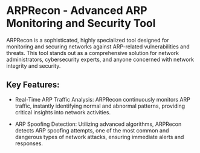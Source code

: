 # ARPRecon - Advanced ARP Monitoring and Security Tool

ARPRecon is a sophisticated, highly specialized tool designed for monitoring and securing networks against ARP-related vulnerabilities and threats. This tool stands out as a comprehensive solution for network administrators, cybersecurity experts, and anyone concerned with network integrity and security.

## Key Features:

* Real-Time ARP Traffic Analysis: ARPRecon continuously monitors ARP traffic, instantly identifying normal and abnormal patterns, providing critical insights into network activities.

* ARP Spoofing Detection: Utilizing advanced algorithms, ARPRecon detects ARP spoofing attempts, one of the most common and dangerous types of network attacks, ensuring immediate alerts and responses.
